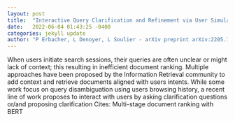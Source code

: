 ```yaml
---
layout: post
title:  "Interactive Query Clarification and Refinement via User Simulation"
date:   2022-06-04 01:43:25 -0400
categories: jekyll update
author: "P Erbacher, L Denoyer, L Soulier - arXiv preprint arXiv:2205.15918, 2022"
---
```

When users initiate search sessions, their queries are often unclear or might lack of context; this resulting in inefficient document ranking. Multiple approaches have been proposed by the Information Retrieval community to add context and retrieve documents aligned with users  intents. While some work focus on query disambiguation using users  browsing history, a recent line of work proposes to interact with users by asking clarification questions or/and proposing clarification  Cites: Multi-stage document ranking with BERT